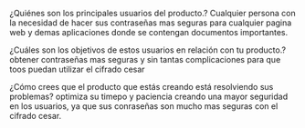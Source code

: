 ¿Quiénes son los principales usuarios del producto.?
Cualquier persona con la necesidad de hacer sus contraseñas mas seguras para cualquier pagina web  y demas aplicaciones  donde se contengan documentos importantes.

¿Cuáles son los objetivos de estos usuarios en relación con tu producto.?
obtener contraseñas mas seguras  y sin  tantas complicaciones para que toos puedan utilizar el cifrado cesar

¿Cómo crees que el producto que estás creando está resolviendo sus problemas?
optimiza su timepo y paciencia creando una mayor seguridad en los usuarios, ya que sus conraseñas son mucho mas seguras con el cifrado cesar.
